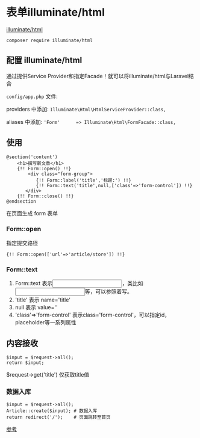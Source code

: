 # 表单illuminate/html

[illuminate/html](https://github.com/illuminate/html)

`composer require illuminate/html`


## 配置 illuminate/html

通过提供Service Provider和指定Facade！就可以将illuminate/html与Laravel结合

`config/app.php` 文件:

providers 中添加: `Illuminate\Html\HtmlServiceProvider::class,`

aliases 中添加: `'Form'      => Illuminate\Html\FormFacade::class,`


## 使用

```
@section('content')
    <h1>撰写新文章</h1>
    {!! Form::open() !!}
        <div class="form-group">
           {!! Form::label('title','标题:') !!}
           {!! Form::text('title',null,['class'=>'form-control']) !!}
       </div>
    {!! Form::close() !!}
@endsection
```

在页面生成 form 表单

### Form::open

指定提交路径

`{!! Form::open(['url'=>'article/store']) !!}`

### Form::text

1. Form::text 表示<input type='text' />，类比如 <input type='password' />等，可以参照着写。
1. 'title' 表示 name='title'
1. null 表示 value=''
1. 'class'=>'form-control' 表示class='form-control'，可以指定id，placeholder等一系列属性


## 内容接收

```
$input = $request->all();
return $input;
```

$request->get('title') 仅获取title值

### 数据入库

```
$input = $request->all();
Article::create($input); # 数据入库
return redirect('/');    # 页面跳转至首页
```


[参考](https://phphub.org/topics/1325)